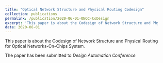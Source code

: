 ```yaml
---
title: "Optical Network Structure and Physical Routing Codesign"
collection: publications
permalink: /publication/2020-06-01-ONOC-CoDesign
excerpt: 'This paper is about the Codesign of Network Structure and Physical Routing for Optical Networks-On-Chips System (<i>Submitted</i>).'
date: 2020-06-01
---
```

This paper is about the Codesign of Network Structure and Physical Routing for Optical Networks-On-Chips System.

The paper has been submitted to _Design Automation Conference_
<!--[Download paper here](http://academicpages.github.io/files/paper2.pdf)
venue: 'Design Automation Conference'
paperurl: 'http://academicpages.github.io/files/paper2.pdf'
citation: 'Yu-Sheng Lu, <b>Sheng-Jung Yu</b> and Yao-Wen Chang &quot;Optical Network Structure and Physical Routing Codesign, &quot; <i>DAC-20</i>.'
-->